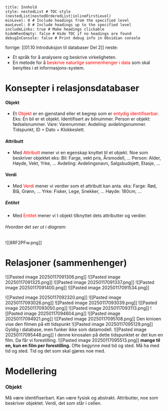 ```table-of-contents
title: Innhold
style: nestedList # TOC style (nestedList|nestedOrderedList|inlineFirstLevel)
minLevel: 0 # Include headings from the specified level
maxLevel: 0 # Include headings up to the specified level
includeLinks: true # Make headings clickable
hideWhenEmpty: false # Hide TOC if no headings are found
debugInConsole: false # Print debug info in Obsidian console
```


forrige: [[01.10 Introduksjon til databaser Del 2]]
neste: 
- Et språk for å analysere og beskrive virkeligheten.
- En metode for å <span style="color:rgb(255, 0, 0)">beskrive naturlige sammenhenger i data</span> som skal benyttes i et informasjons-system.
# Konsepter i relasjonsdatabaser
#### Objekt
- Et <span style="color:rgb(255, 0, 0)">Objekt</span> er en gjenstand eller et begrep som er <span style="color:rgb(255, 0, 0)">entydig identifiserbar</span>.
	Eks: En bil er et objekt. Identifisert av bilnummer.
	Person er objekt: fødselsnummer.
	Vare: Varenummer.
	Avdeling: avdelingsnummer.
	Tidspunkt, ID = Dato + Klokkeslett.
#### Attributt
- Med <span style="color:rgb(255, 0, 0)">Attributt</span> mener vi en egenskap knyttet til et objekt. Noe som beskriver objektet
	eks: Bil: Farge, vekt pris, Årsmodell, ...
	Person: Alder, Høyde, Vekt, Yrke, ...
	Avdeling: Avdelingsnavn, Salgsbudsjett, Etasje, ...
#### Verdi
- Med <span style="color:rgb(255, 0, 0)">Verdi</span> mener vi verdier som et attributt kan anta.
	eks: Farge: Rød, Blå, Grønn, ...
	Yrke: Fisker, Lege, Snekker, ...
	Høyde: 180cm, ...
##### Entitet
- Med <span style="color:rgb(255, 0, 0)">Entitet</span> mener vi t objekt tilknyttet dets attributter og verdier.
###### Hvordan det ser ut i diagram:
![[8RF2PFw.png]]
# Relasjoner (sammenhenger)
![[Pasted image 20250117091306.png]]
![[Pasted image 20250117091325.png]]
![[Pasted image 20250117091337.png]]
![[Pasted image 20250117091400.png]]
![[Pasted image 20250117091534.png]]

![[Pasted image 20250117092320.png]]
![[Pasted image 20250117093026.png]]
![[Pasted image 20250117093039.png]]
![[Pasted image 20250117093050.png]]
![[Pasted image 20250117093113.png]]
![[Pasted image 20250117094604.png]]
![[Pasted image 20250117094921.png]]
![[Pasted image 20250117095108.png]]
Den kinioen vise den filmen på ett tidspunkt
![[Pasted image 20250117095129.png]]
Gyldig i database, men funker ikke som datamodell.
![[Pasted image 20250117095448.png]]
I denne kinosalen på dette tidspunktet er det kun en film.
Da får vi forestilling.
![[Pasted image 20250117095513.png]]
**mange til en, kun en film per forestilling.**
Ofte begynne med tid og sted. Må ha med tid og sted.
Tid og det som skal gjøres noe med. 

# Modellering
### Objekt
Må være identifiserbart. Kan være fysisk og abstrakt.
Attributter, noe som beskriver objektet. 
Verdi, det som står i cellen.